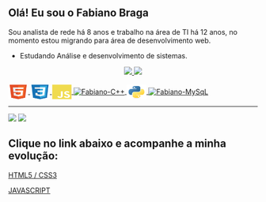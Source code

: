 ## Olá! Eu sou o Fabiano Braga

<p>Sou analista de rede há 8 anos e trabalho na área de TI há 12 anos, no momento estou migrando para área de desenvolvimento web. </p>

- Estudando Análise e desenvolvimento de sistemas.


<div align="center">
  <a href="https://github.com/Fabiano-Braga">
  <img height="180em" src="https://github-readme-stats.vercel.app/api?username=Fabiano-Braga&show_icons=true&theme=dracula&include_all_commits=true&count_private=true"/>
  <img height="180em" src="https://github-readme-stats.vercel.app/api/top-langs/?username=Fabiano-Braga&layout=compact&langs_count=7&theme=dracula"/>
</div>

<div style="display: inline_block"><br>
  <img align="center" alt="Fabiano-HTML" height="30" width="40" src="https://raw.githubusercontent.com/devicons/devicon/master/icons/html5/html5-original.svg">
  <img align="center" alt="Fabiano-CSS" height="30" width="40" src="https://raw.githubusercontent.com/devicons/devicon/master/icons/css3/css3-original.svg">
  <img align="center" alt="Fabiano-Js" height="30" width="40" src="https://raw.githubusercontent.com/devicons/devicon/master/icons/javascript/javascript-plain.svg">
  <img align="center" alt="Fabiano-C++" heigth="30" width="40" src="https://cdn.jsdelivr.net/gh/devicons/devicon/icons/cplusplus/cplusplus-original.svg" />
  <img align="center" alt="Fabiano-Python" height="30" width="40" src="https://raw.githubusercontent.com/devicons/devicon/master/icons/python/python-original.svg">
  <img align="center" alt="Fabiano-MySqL" heigth="30" width="40"  src="https://cdn.jsdelivr.net/gh/devicons/devicon/icons/mysql/mysql-original-wordmark.svg"/>
  </div>

---


 <div>
  <a href="https://www.instagram.com/fabianob09/" target="_blank"><img src="https://img.shields.io/badge/Instagram-E4405F?style=for-the-badge&logo=instagram&logoColor=white" target="_blank"></a>
  <a href="https://www.linkedin.com/in/fabiano-matheus-57a378215/" target="_blank"><img src="https://img.shields.io/badge/-LinkedIn-%230077B5?style=for-the-badge&logo=linkedin&logoColor=white" target="_blank"></a> 
 </div>
  
  ## Clique no link abaixo e acompanhe a minha evolução:
<p><a href="https://fabiano-braga.github.io/HTML-CSS/desafios/index.html" target="_blank">HTML5 / CSS3</a></p>
 <p><a href="https://fabiano-braga.github.io/JavaScript/desafios/index.html" target="_blank">JAVASCRIPT</a></p>
